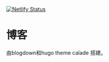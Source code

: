 [![Netlify Status](https://api.netlify.com/api/v1/badges/5320a377-34e4-4fdf-9775-a5b399d744bf/deploy-status)](https://app.netlify.com/sites/liripo/deploys)
# 博客

由blogdown和hugo theme calade 搭建。 

